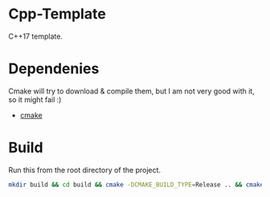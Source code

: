 # Cpp-Template
C++17 template.
# Dependenies
Cmake will try to download & compile them, but I am not very good with it, so it might fail :)
- [cmake](https://cmake.org)
# Build
Run this from the root directory of the project.
```bash
mkdir build && cd build && cmake -DCMAKE_BUILD_TYPE=Release .. && cmake --build .
```
